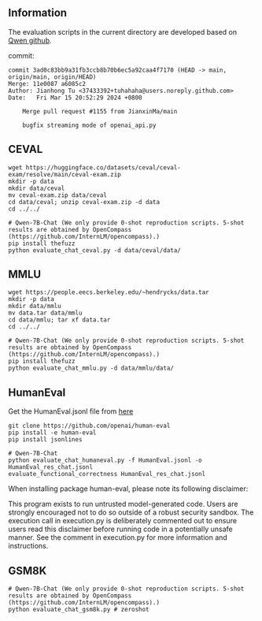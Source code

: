 ## Information

The evaluation scripts in the current directory are developed based on [Qwen github](https://github.com/QwenLM/Qwen/tree/main/eval).

commit:

```
commit 3ad0c83bb9a31fb3ccb8b70b6ec5a92caa4f7170 (HEAD -> main, origin/main, origin/HEAD)
Merge: 11e0087 a6085c2
Author: Jianhong Tu <37433392+tuhahaha@users.noreply.github.com>
Date:   Fri Mar 15 20:52:29 2024 +0800

    Merge pull request #1155 from JianxinMa/main

    bugfix streaming mode of openai_api.py
```

## CEVAL

```Shell
wget https://huggingface.co/datasets/ceval/ceval-exam/resolve/main/ceval-exam.zip
mkdir -p data
mkdir data/ceval
mv ceval-exam.zip data/ceval
cd data/ceval; unzip ceval-exam.zip -d data
cd ../../

# Qwen-7B-Chat (We only provide 0-shot reproduction scripts. 5-shot results are obtained by OpenCompass (https://github.com/InternLM/opencompass).)
pip install thefuzz
python evaluate_chat_ceval.py -d data/ceval/data/
```

## MMLU

```Shell
wget https://people.eecs.berkeley.edu/~hendrycks/data.tar
mkdir -p data
mkdir data/mmlu
mv data.tar data/mmlu
cd data/mmlu; tar xf data.tar
cd ../../

# Qwen-7B-Chat (We only provide 0-shot reproduction scripts. 5-shot results are obtained by OpenCompass (https://github.com/InternLM/opencompass).)
pip install thefuzz
python evaluate_chat_mmlu.py -d data/mmlu/data/
```

## HumanEval

Get the HumanEval.jsonl file from [here](https://github.com/openai/human-eval/tree/master/data)

```Shell
git clone https://github.com/openai/human-eval
pip install -e human-eval
pip install jsonlines

# Qwen-7B-Chat
python evaluate_chat_humaneval.py -f HumanEval.jsonl -o HumanEval_res_chat.jsonl
evaluate_functional_correctness HumanEval_res_chat.jsonl
```

When installing package human-eval, please note its following disclaimer:

This program exists to run untrusted model-generated code. Users are strongly encouraged not to do so outside of a robust security sandbox. The execution call in execution.py is deliberately commented out to ensure users read this disclaimer before running code in a potentially unsafe manner. See the comment in execution.py for more information and instructions.

## GSM8K

```Shell
# Qwen-7B-Chat (We only provide 0-shot reproduction scripts. 5-shot results are obtained by OpenCompass (https://github.com/InternLM/opencompass).)
python evaluate_chat_gsm8k.py # zeroshot
```
